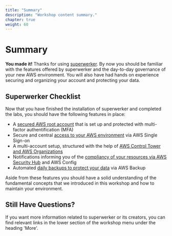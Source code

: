 ```yaml
---
title: "Summary"
description: "Workshop content summary."
chapter: true
weight: 60
---
```


# Summary

**You made it!** Thanks for using [superwerker]. By now you should be familiar with the features offered by superwerker and the day-to-day governance of your new AWS environment. You will also have had hands on experience securing and organizing your account and protecting your data.

## Superwerker Checklist

Now that you have finished the installation of superwerker and completed the labs, you should have the following features in place:

- A [secured AWS root account](/labs/secure-root-account.html) that is set up and protected with multi-factor authentification (MFA)
- Secure and central [access to your AWS environment](/labs/secure-access-to-aws.html) via AWS Single Sign-on
- A multi-account setup, structured with the help of [AWS Control Tower and AWS Organizations](/labs/account-organization.html)
- Notifications informing you of the [compliancy of your resources via AWS Security Hub](/labs/resource-compliancy.html) and AWS Config
- Automated [daily backups to protect your data](/labs/automated-backups.html) via AWS Backup

Aside from these features you should have a solid understanding of the fundamental concepts that we introduced in this workshop and how to maintain your environment. 

## Still Have Questions?

If you want more information related to superwerker or its creators, you can find relevant links in the lower section of the workshop menu under the heading 'More'.

[superwerker]: https://github.com/superwerker/superwerker
